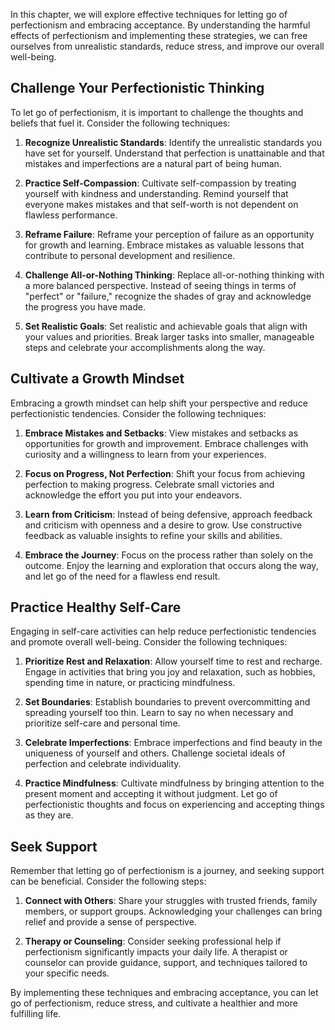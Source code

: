 
In this chapter, we will explore effective techniques for letting go of perfectionism and embracing acceptance. By understanding the harmful effects of perfectionism and implementing these strategies, we can free ourselves from unrealistic standards, reduce stress, and improve our overall well-being.

Challenge Your Perfectionistic Thinking
---------------------------------------

To let go of perfectionism, it is important to challenge the thoughts and beliefs that fuel it. Consider the following techniques:

1. **Recognize Unrealistic Standards**: Identify the unrealistic standards you have set for yourself. Understand that perfection is unattainable and that mistakes and imperfections are a natural part of being human.

2. **Practice Self-Compassion**: Cultivate self-compassion by treating yourself with kindness and understanding. Remind yourself that everyone makes mistakes and that self-worth is not dependent on flawless performance.

3. **Reframe Failure**: Reframe your perception of failure as an opportunity for growth and learning. Embrace mistakes as valuable lessons that contribute to personal development and resilience.

4. **Challenge All-or-Nothing Thinking**: Replace all-or-nothing thinking with a more balanced perspective. Instead of seeing things in terms of "perfect" or "failure," recognize the shades of gray and acknowledge the progress you have made.

5. **Set Realistic Goals**: Set realistic and achievable goals that align with your values and priorities. Break larger tasks into smaller, manageable steps and celebrate your accomplishments along the way.

Cultivate a Growth Mindset
--------------------------

Embracing a growth mindset can help shift your perspective and reduce perfectionistic tendencies. Consider the following techniques:

1. **Embrace Mistakes and Setbacks**: View mistakes and setbacks as opportunities for growth and improvement. Embrace challenges with curiosity and a willingness to learn from your experiences.

2. **Focus on Progress, Not Perfection**: Shift your focus from achieving perfection to making progress. Celebrate small victories and acknowledge the effort you put into your endeavors.

3. **Learn from Criticism**: Instead of being defensive, approach feedback and criticism with openness and a desire to grow. Use constructive feedback as valuable insights to refine your skills and abilities.

4. **Embrace the Journey**: Focus on the process rather than solely on the outcome. Enjoy the learning and exploration that occurs along the way, and let go of the need for a flawless end result.

Practice Healthy Self-Care
--------------------------

Engaging in self-care activities can help reduce perfectionistic tendencies and promote overall well-being. Consider the following techniques:

1. **Prioritize Rest and Relaxation**: Allow yourself time to rest and recharge. Engage in activities that bring you joy and relaxation, such as hobbies, spending time in nature, or practicing mindfulness.

2. **Set Boundaries**: Establish boundaries to prevent overcommitting and spreading yourself too thin. Learn to say no when necessary and prioritize self-care and personal time.

3. **Celebrate Imperfections**: Embrace imperfections and find beauty in the uniqueness of yourself and others. Challenge societal ideals of perfection and celebrate individuality.

4. **Practice Mindfulness**: Cultivate mindfulness by bringing attention to the present moment and accepting it without judgment. Let go of perfectionistic thoughts and focus on experiencing and accepting things as they are.

Seek Support
------------

Remember that letting go of perfectionism is a journey, and seeking support can be beneficial. Consider the following steps:

1. **Connect with Others**: Share your struggles with trusted friends, family members, or support groups. Acknowledging your challenges can bring relief and provide a sense of perspective.

2. **Therapy or Counseling**: Consider seeking professional help if perfectionism significantly impacts your daily life. A therapist or counselor can provide guidance, support, and techniques tailored to your specific needs.

By implementing these techniques and embracing acceptance, you can let go of perfectionism, reduce stress, and cultivate a healthier and more fulfilling life.
